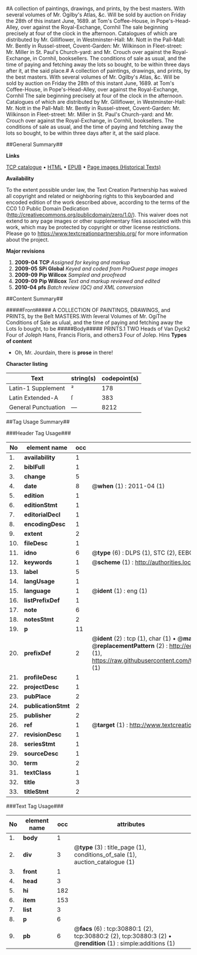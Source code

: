 #A collection of paintings, drawings, and prints, by the best masters. With several volumes of Mr. Ogilby's Atlas, &c. Will be sold by auction on Friday the 28th of this instant June, 1689. at Tom's Coffee-House, in Pope's-Head-Alley, over against the Royal-Exchange, Cornhil The sale beginning precisely at four of the clock in the afternoon. Catalogues of which are distributed by Mr. Gilliflower, in Westminster-Hall: Mr. Nott in the Pall-Mall: Mr. Bently in Russel-street, Covent-Garden: Mr. Wilkinson in Fleet-street: Mr. Miller in St. Paul's Church-yard: and Mr. Crouch over against the Royal-Exchange, in Cornhil, booksellers. The conditions of sale as usual, and the time of paying and fetching away the lots so bought, to be within three days after it, at the said place.#
A collection of paintings, drawings, and prints, by the best masters. With several volumes of Mr. Ogilby's Atlas, &c. Will be sold by auction on Friday the 28th of this instant June, 1689. at Tom's Coffee-House, in Pope's-Head-Alley, over against the Royal-Exchange, Cornhil The sale beginning precisely at four of the clock in the afternoon. Catalogues of which are distributed by Mr. Gilliflower, in Westminster-Hall: Mr. Nott in the Pall-Mall: Mr. Bently in Russel-street, Covent-Garden: Mr. Wilkinson in Fleet-street: Mr. Miller in St. Paul's Church-yard: and Mr. Crouch over against the Royal-Exchange, in Cornhil, booksellers. The conditions of sale as usual, and the time of paying and fetching away the lots so bought, to be within three days after it, at the said place.

##General Summary##

**Links**

[TCP catalogue](http://www.ota.ox.ac.uk/tcp/)  • 
[HTML](http://tei.it.ox.ac.uk/tcp/Texts-HTML/free/A33/A33841.html)  • 
[EPUB](http://tei.it.ox.ac.uk/tcp/Texts-EPUB/free/A33/A33841.epub) • 
[Page images (Historical Texts)](https://historicaltexts.jisc.ac.uk/eebo-99826477e)

**Availability**

To the extent possible under law, the Text Creation Partnership has waived all copyright and related or neighboring rights to this keyboarded and encoded edition of the work described above, according to the terms of the CC0 1.0 Public Domain Dedication (http://creativecommons.org/publicdomain/zero/1.0/). This waiver does not extend to any page images or other supplementary files associated with this work, which may be protected by copyright or other license restrictions. Please go to https://www.textcreationpartnership.org/ for more information about the project.

**Major revisions**

1. __2009-04__ __TCP__ *Assigned for keying and markup*
1. __2009-05__ __SPi Global__ *Keyed and coded from ProQuest page images*
1. __2009-09__ __Pip Willcox__ *Sampled and proofread*
1. __2009-09__ __Pip Willcox__ *Text and markup reviewed and edited*
1. __2010-04__ __pfs__ *Batch review (QC) and XML conversion*

##Content Summary##

#####Front#####
A COLLECTION OF PAINTINGS, DRAWINGS, and PRINTS, by the Beſt MASTERS.With ſeveral Volumes of Mr. OgiThe Conditions of Sale as uſual, and the time of paying and fetching away the Lots ſo bought, to be 
#####Body#####
PRINTS.1 TWO Heads of Van Dyck2 Four of Joſeph Hans, Francis Floris, and others3 Four of Joſep. Hins
**Types of content**

  * Oh, Mr. Jourdain, there is **prose** in there!

**Character listing**


|Text|string(s)|codepoint(s)|
|---|---|---|
|Latin-1 Supplement|²|178|
|Latin Extended-A|ſ|383|
|General Punctuation|—|8212|

##Tag Usage Summary##

###Header Tag Usage###

|No|element name|occ|attributes|
|---|---|---|---|
|1.|__availability__|1||
|2.|__biblFull__|1||
|3.|__change__|5||
|4.|__date__|8| @__when__ (1) : 2011-04 (1)|
|5.|__edition__|1||
|6.|__editionStmt__|1||
|7.|__editorialDecl__|1||
|8.|__encodingDesc__|1||
|9.|__extent__|2||
|10.|__fileDesc__|1||
|11.|__idno__|6| @__type__ (6) : DLPS (1), STC (2), EEBO-CITATION (1), PROQUEST (1), VID (1)|
|12.|__keywords__|1| @__scheme__ (1) : http://authorities.loc.gov/ (1)|
|13.|__label__|5||
|14.|__langUsage__|1||
|15.|__language__|1| @__ident__ (1) : eng (1)|
|16.|__listPrefixDef__|1||
|17.|__note__|6||
|18.|__notesStmt__|2||
|19.|__p__|11||
|20.|__prefixDef__|2| @__ident__ (2) : tcp (1), char (1)  •  @__matchPattern__ (2) : ([0-9\-]+):([0-9IVX]+) (1), (.+) (1)  •  @__replacementPattern__ (2) : http://eebo.chadwyck.com/downloadtiff?vid=$1&page=$2 (1), https://raw.githubusercontent.com/textcreationpartnership/Texts/master/tcpchars.xml#$1 (1)|
|21.|__profileDesc__|1||
|22.|__projectDesc__|1||
|23.|__pubPlace__|2||
|24.|__publicationStmt__|2||
|25.|__publisher__|2||
|26.|__ref__|1| @__target__ (1) : http://www.textcreationpartnership.org/docs/. (1)|
|27.|__revisionDesc__|1||
|28.|__seriesStmt__|1||
|29.|__sourceDesc__|1||
|30.|__term__|2||
|31.|__textClass__|1||
|32.|__title__|3||
|33.|__titleStmt__|2||


###Text Tag Usage###

|No|element name|occ|attributes|
|---|---|---|---|
|1.|__body__|1||
|2.|__div__|3| @__type__ (3) : title_page (1), conditions_of_sale (1), auction_catalogue (1)|
|3.|__front__|1||
|4.|__head__|3||
|5.|__hi__|182||
|6.|__item__|153||
|7.|__list__|3||
|8.|__p__|6||
|9.|__pb__|6| @__facs__ (6) : tcp:30880:1 (2), tcp:30880:2 (2), tcp:30880:3 (2)  •  @__rendition__ (1) : simple:additions (1)|
